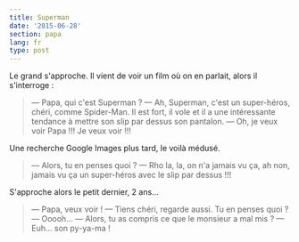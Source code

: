 ```yaml
---
title: Superman
date: '2015-06-28'
section: papa
lang: fr
type: post
---
```


Le grand s'approche. Il vient de voir un film où on en parlait, alors il s'interroge :

> — Papa, qui c'est Superman ?
> — Ah, Superman, c'est un super-héros, chéri, comme Spider-Man. Il est fort, il vole et il a une intéressante tendance à mettre son slip par dessus son pantalon.
> — Oh, je veux voir Papa !!! Je veux voir !!!

<!-- more -->

Une recherche Google Images plus tard, le voilà médusé.

> — Alors, tu en penses quoi ?
> — Rho la, la, on n'a jamais vu ça, ah non, jamais vu ça un super-héros avec le slip par dessus !!!

S'approche alors le petit dernier, 2 ans...

> — Papa, veux voir !
> — Tiens chéri, regarde aussi. Tu en penses quoi ?
> — Ooooh...
> — Alors, tu as compris ce que le monsieur a mal mis ?
> — Euh... son py-ya-ma !
